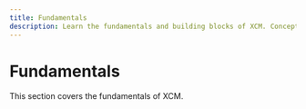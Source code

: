 ```yaml
---
title: Fundamentals
description: Learn the fundamentals and building blocks of XCM. Concepts you'll need whenever dealing with cross-chain interactions.
---
```


# Fundamentals

This section covers the fundamentals of XCM.
